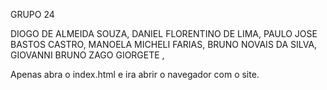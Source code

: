 GRUPO 24

DIOGO DE ALMEIDA SOUZA,
DANIEL FLORENTINO DE LIMA,
PAULO JOSE BASTOS CASTRO,
MANOELA MICHELI FARIAS,
BRUNO NOVAIS DA SILVA,
GIOVANNI BRUNO ZAGO GIORGETE ,

Apenas abra o index.html e ira abrir o navegador com o site.